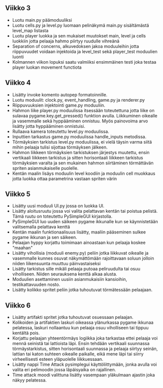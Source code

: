 ## Viikko 3

- Luotu main.py päämoduuliksi
- Luotu cells.py ja level.py luomaan pelinäkymä main.py sisältämästä level_map listasta
- Luotu player luokka ja sen mukaiset muutokset main, level ja cells luokkiin jotta pelaaja hahmo piirtyy ruudulle vihreänä
- Separation of concerns, alkuvedoksen jakoa moduuleihin jotta riippuvuudet voidaan injektoida ja level_test sekä player_test moduulien luonti
- Kolmannen viikon lopuksi saatu valmiiksi ensimmäinen testi joka testaa player luokan movement functiota

## Viikko 4

- Lisätty invoke komento autopep formatoinnille.
- Luotu moduulit: clock.py, event_handling, game.py ja renderer.py
- Riippuvuuksien injektointi game.py moduuliin. 
- Hahmon liike player.py moduulissa itsessään toteutettuna jotta liike on sulavaa pygame.key.get_pressed() funktion avulla. Liikkuminen oikealle ja vasemmalle sekä hyppääminen onnistuu. Myös painovoima arvo lisätty jotta hyppääminen onnistuisi. 
- Rullaava kamera toteutettu level.py moduulissa. 
- Inputtien tarkastus game.py moduulissa handle_inputs metodissa. 
- Törmäyksien tarkistus level.py moduulissa, ei vielä täysin varma siitä mihin pelaaja tulisi sijottaa törmäyksen jälkeen.
- Hahmon liikkeen törmäyksien tarkistuksen järjestys muutettu, ensin vertikaali liikkeen tarkistus ja sitten horisontaali liikkeen tarkistus törmäyksien varalta ja sen mukainen hahmon siirtäminen törmättävän spriten asianmukaiselle puolelle. 
- Kentän maalin lisäys moduulin level koodiin ja moduulin cell muokkaus jotta luokka ottaa parametrina vastaan spriten värin

## Viikko 5

- Lisätty uusi moduuli UI.py jossa on luokka UI.
- Lisätty aloitusruutu jossa voi valita pelattavan kentän tai poistua pelistä. Tämä ruutu on toteutettu PySimpleGUI kirjastolla.
- PySimpleGUI luo uuden säikeen pygame ikkunalle kun se käynnistetään valitsemalla pelattava kenttä
- Kentän maalin funktionaalisuus lisätty, maaliin pääseminen sulkee pygame ikkunan ja sen säikeen.
- Pelaajan hyppy korjattu toimimaan ainoastaan kun pelaaja koskee "maahan"
- Lisätty vihollisia (moduuli enemy.py) peliin jotka liikkuvat oikealle ja vasemmalle kunnes osuvat näkymättömään rajoittavaan soluun jolloin niiden liikensuunta muuttuu päinvastaiseksi
- Lisätty tarkistus sille mikäli pelaaja putoaa peliruudulta tai osuu viholliseen. Niiden seurauksena kenttä alkaa alusta.
- Moduulien asettaminen uusiin asianmukaisiin kansioihin, testikattavuuden nosto.
- Lisätty kolikko spritet peliin jotka tuhoutuvat törmätessään pelaajaan.

## Viikko 6

- Lisätty artifakti spritet jotka tuhoutuvat osuessaan pelaajan.
- Kolikoiden ja artifaktien laskuri oikeassa ylänurkassa pygame ikkunaa pelatessa, laskuri nollaantuu kun pelaaja osuu viholliseen tai tippuu kentältä pois.
- Korjattu pelaajan yhteentörmäys logiikka joka tarkastaa ettei pelaaja voi mennä seinistä tai lattioista läpi. Ensin tehdään vertikaali suunnassa törmäystarkistus, sitten horisontaali suunnassa ja pelaaja siirtyy seinän, lattian tai katon suhteen oikealle paikalle, eikä mene läpi tai siirry virheellisesti esteen yläpuolelle liikkuessaan. 
- Lisätty nappi Time Attack pysimplegui käyttöliittymään, jonka avulla voi valita eri pelimoodin jossa läpäisyaika on rajallinen.
- Time attack moodi valittuna lisätty vasempaan yläkulmaan ajastin joka näkyy pelatessa.